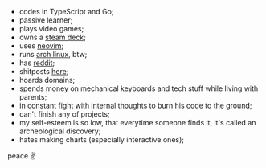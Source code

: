- codes in TypeScript and Go;
- passive learner;
- plays video games;
- owns a [steam deck](https://steamdeck.com);
- uses [neovim](https://github.com/neovim/neovim);
- runs [arch linux](https://archlinux.org/), btw;
- has [reddit](https://www.reddit.com/user/daniil-tsivinsky);
- shitposts [here](https://shitposting.ru);
- hoards domains;
- spends money on mechanical keyboards and tech stuff while living with parents;
- in constant fight with internal thoughts to burn his code to the ground;
- can't finish any of projects;
- my self-esteem is so low, that everytime someone finds it, it's called an archeological discovery;
- hates making charts (especially interactive ones);

peace ✌️
